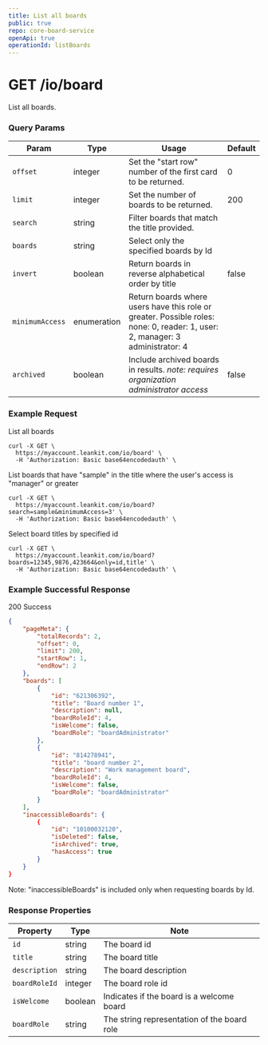 ```yaml
---
title: List all boards
public: true
repo: core-board-service
openApi: true
operationId: listBoards
---
```

# GET /io/board
List all boards.

### Query Params
|Param|Type|Usage|Default|
|---|---|---|---|
|`offset`|integer|Set the "start row" number of the first card to be returned.|0|
|`limit`|integer|Set the number of boards to be returned.|200|
|`search`|string|Filter boards that match the title provided. ||
|`boards`|string|Select only the specified boards by Id||
|`invert`|boolean|Return boards in reverse alphabetical order by title|false|
|`minimumAccess`|enumeration|Return boards where users have this role or greater. Possible roles: none: 0, reader: 1, user: 2, manager: 3 administrator: 4||
|`archived`|boolean|Include archived boards in results. _note: requires organization administrator access_|false|

### Example Request
List all boards
```
curl -X GET \
  https://myaccount.leankit.com/io/board' \
  -H 'Authorization: Basic base64encodedauth' \
```
List boards that have "sample" in the title where the user's access is "manager" or greater
```
curl -X GET \
  https://myaccount.leankit.com/io/board?search=sample&minimumAccess=3' \
  -H 'Authorization: Basic base64encodedauth' \
```
Select board titles by specified id
```
curl -X GET \
  https://myaccount.leankit.com/io/board?boards=12345,9876,423664&only=id,title' \
  -H 'Authorization: Basic base64encodedauth' \
```


### Example Successful Response

200 Success
```json
{
    "pageMeta": {
        "totalRecords": 2,
        "offset": 0,
        "limit": 200,
        "startRow": 1,
        "endRow": 2
    },
    "boards": [
        {
            "id": "621306392",
            "title": "Board number 1",
            "description": null,
            "boardRoleId": 4,
            "isWelcome": false,
            "boardRole": "boardAdministrator"
        },
        {
            "id": "814278941",
            "title": "board number 2",
            "description": "Work management board",
            "boardRoleId": 4,
            "isWelcome": false,
            "boardRole": "boardAdministrator"
        }
    ],
    "inaccessibleBoards": {
        {
            "id": "10100032120",
            "isDeleted": false,
            "isArchived": true,
            "hasAccess": true
        }
    }
}
```

Note: "inaccessibleBoards" is included only when requesting boards by Id.

### Response Properties
|Property|Type|Note|
|--------|----|----|
|`id`|string|The board id|
|`title`|string|The board title|
|`description`|string|The board description|
|`boardRoleId`|integer|The board role id|
|`isWelcome`|boolean|Indicates if the board is a welcome board|
|`boardRole`|string|The string representation of the board role|
